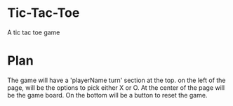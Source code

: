 # Tic-Tac-Toe
A tic tac toe game

# Plan
The game will have a 'playerName turn' section at the top.
on the left of the page, will be the options to pick either
X or O. At the center of the page will be the game board. 
On the bottom will be a button to reset the game. 
